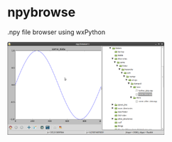 # npybrowse
.npy file browser using wxPython

<img src="screenshot.png" alt="Screenshot" width="70%">


